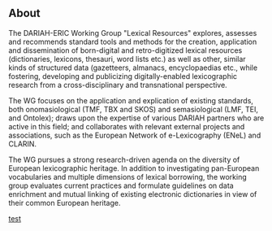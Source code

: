 ## About

The DARIAH-ERIC Working Group "Lexical Resources" explores, assesses and recommends standard tools and methods for the creation, application and dissemination of born-digital and retro-digitized lexical resources (dictionaries, lexicons, thesauri, word lists etc.) as well as other, similar kinds of structured data (gazetteers, almanacs, encyclopaedias etc., while fostering, developing and publicizing digitally-enabled lexicographic research from a cross-disciplinary and transnational perspective.

The WG focuses on the application and explication of existing standards, both onomasiological (TMF, TBX and SKOS) and semasiological (LMF, TEI, and Ontolex); draws upon the expertise of various DARIAH partners who are active in this field; and collaborates with relevant external projects and associations, such as the European Network of e-Lexicography (ENeL) and CLARIN.

The WG pursues a strong research-driven agenda on the diversity of European lexicographic heritage. In addition to investigating pan-European vocabularies and multiple dimensions of lexical borrowing, the working group evaluates current practices and formulate guidelines on data enrichment and mutual linking of existing electronic dictionaries in view of their common European heritage.

[test](/LexMC-Berlin.md)
